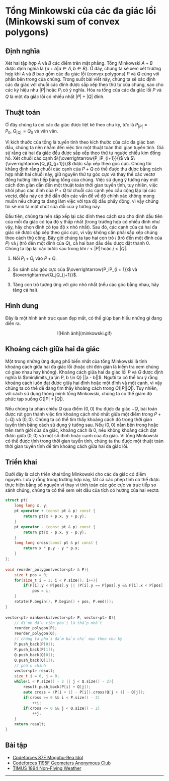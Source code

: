 # Tổng Minkowski của các đa giác lồi (Minkowski sum of convex polygons)

## Định nghĩa
Xét hai tập hợp $A$ và $B$ các điểm trên mặt phẳng. Tổng Minkowski $A + B$ được định nghĩa là $\{a + b| a \in A, b \in B\}$.
Ở đây, chúng ta sẽ xem xét trường hợp khi $A$ và $B$ bao gồm các đa giác lồi (convex polygons) $P$ và $Q$ cùng với phần bên trong của chúng.
Trong suốt bài viết này, chúng ta sẽ xác định các đa giác với chuỗi các đỉnh được sắp xếp theo thứ tự của chúng, sao cho các ký hiệu như $|P|$ hoặc
$P_i$ có ý nghĩa.
Hóa ra tổng của các đa giác lồi $P$ và $Q$ là một đa giác lồi có nhiều nhất $|P| + |Q|$ đỉnh.

## Thuật toán

Ở đây chúng ta coi các đa giác được liệt kê theo chu kỳ, tức là $P_{|P|} = P_0,\ Q_{|Q|} = Q_0$ và vân vân.

Vì kích thước của tổng là tuyến tính theo kích thước của các đa giác ban đầu, chúng ta nên nhắm đến việc tìm một thuật toán thời gian tuyến tính.
Giả sử rằng cả hai đa giác đều được sắp xếp theo thứ tự ngược chiều kim đồng hồ. Xét chuỗi các cạnh $\{\overrightarrow{P_iP_{i+1}}\}$
và $\{\overrightarrow{Q_jQ_{j+1}}\}$ được sắp xếp theo góc cực. Chúng tôi khẳng định rằng chuỗi các cạnh của $P + Q$ có thể được thu được bằng cách hợp nhất
hai chuỗi này, giữ nguyên thứ tự góc cực và thay thế các vectơ đồng hướng liên tiếp bằng tổng của chúng. Việc sử dụng ý tưởng này một cách đơn giản dẫn đến
một thuật toán thời gian tuyến tính, tuy nhiên, việc khôi phục các đỉnh của $P + Q$ từ chuỗi các cạnh yêu cầu cộng lặp lại các vectơ,
điều này có thể dẫn đến các vấn đề về độ chính xác không mong muốn nếu chúng ta đang làm việc với tọa độ dấu phẩy động, vì vậy chúng tôi sẽ mô tả một chút
sửa đổi của ý tưởng này.

Đầu tiên, chúng ta nên sắp xếp lại các đỉnh theo cách sao cho đỉnh đầu tiên
của mỗi đa giác có tọa độ y thấp nhất (trong trường hợp có nhiều đỉnh như vậy, hãy chọn đỉnh có tọa độ x nhỏ nhất). Sau đó, các cạnh của cả hai đa giác
sẽ được sắp xếp theo góc cực, vì vậy không cần phải sắp xếp chúng theo cách thủ công.
Bây giờ chúng ta tạo hai con trỏ $i$ (trỏ đến một đỉnh của $P$) và $j$ (trỏ đến một đỉnh của $Q$), cả hai ban đầu đều được đặt thành 0.
Chúng ta lặp lại các bước sau trong khi $i < |P|$ hoặc $j < |Q|$.

1. Nối $P_i + Q_j$ vào $P + Q$.

2. So sánh các góc cực của $\overrightarrow{P_iP_{i + 1}}$ và $\overrightarrow{Q_jQ_{j+1}}$.

3. Tăng con trỏ tương ứng với góc nhỏ nhất (nếu các góc bằng nhau, hãy tăng cả hai).

## Hình dung

Đây là một hình ảnh trực quan đẹp mắt, có thể giúp bạn hiểu những gì đang diễn ra.

<center>![Hình ảnh](minkowski.gif)</center>

## Khoảng cách giữa hai đa giác

Một trong những ứng dụng phổ biến nhất của tổng Minkowski là tính khoảng cách giữa hai đa giác lồi (hoặc chỉ đơn giản là kiểm tra xem chúng có giao nhau hay không).
Khoảng cách giữa hai đa giác lồi $P$ và $Q$ được định nghĩa là $\min\limits_{a \in P, b \in Q} ||a - b||$. Người ta có thể lưu ý rằng
khoảng cách luôn đạt được giữa hai đỉnh hoặc một đỉnh và một cạnh, vì vậy chúng ta có thể dễ dàng tìm thấy khoảng cách trong $O(|P||Q|)$. Tuy nhiên,
với cách sử dụng thông minh tổng Minkowski, chúng ta có thể giảm độ phức tạp xuống $O(|P| + |Q|)$.

Nếu chúng ta phản chiếu $Q$ qua điểm $(0, 0)$ thu được đa giác $-Q$, bài toán được rút gọn thành việc tìm khoảng cách nhỏ nhất giữa một điểm trong
$P + (-Q)$ và $(0, 0)$. Chúng ta có thể tìm thấy khoảng cách đó trong thời gian tuyến tính bằng cách sử dụng ý tưởng sau.
Nếu $(0, 0)$ nằm bên trong hoặc trên ranh giới của đa giác, khoảng cách là $0$, nếu không khoảng cách đạt được giữa $(0, 0)$ và một số đỉnh hoặc cạnh của đa giác.
Vì tổng Minkowski có thể được tính
trong thời gian tuyến tính, chúng ta thu được một thuật toán thời gian tuyến tính để tìm khoảng cách giữa hai đa giác lồi.

## Triển khai

Dưới đây là cách triển khai tổng Minkowski cho các đa giác có điểm nguyên. Lưu ý rằng trong trường hợp này, tất cả các phép tính có thể được thực hiện bằng số nguyên vì
thay vì tính toán các góc cực và trực tiếp so sánh chúng, chúng ta có thể xem xét dấu của tích có hướng của hai vectơ.

```{.cpp file=minkowski}
struct pt{
    long long x, y;
    pt operator + (const pt & p) const {
        return pt{x + p.x, y + p.y};
    }
    pt operator - (const pt & p) const {
        return pt{x - p.x, y - p.y};
    }
    long long cross(const pt & p) const {
        return x * p.y - y * p.x;
    }
};

void reorder_polygon(vector<pt> & P){
    size_t pos = 0;
    for(size_t i = 1; i < P.size(); i++){
        if(P[i].y < P[pos].y || (P[i].y == P[pos].y && P[i].x < P[pos].x))
            pos = i;
    }
    rotate(P.begin(), P.begin() + pos, P.end());
}

vector<pt> minkowski(vector<pt> P, vector<pt> Q){
    // đỉnh đầu tiên phải là thấp nhất
    reorder_polygon(P);
    reorder_polygon(Q);
    // chúng ta phải đảm bảo chỉ mục theo chu kỳ
    P.push_back(P[0]);
    P.push_back(P[1]);
    Q.push_back(Q[0]);
    Q.push_back(Q[1]);
    // phần chính
    vector<pt> result;
    size_t i = 0, j = 0;
    while(i < P.size() - 2 || j < Q.size() - 2){
        result.push_back(P[i] + Q[j]);
        auto cross = (P[i + 1] - P[i]).cross(Q[j + 1] - Q[j]);
        if(cross >= 0 && i < P.size() - 2)
            ++i;
        if(cross <= 0 && j < Q.size() - 2)
            ++j;
    }
    return result;
}

```

## Bài tập
 * [Codeforces 87E Mogohu-Rea Idol](https://codeforces.com/problemset/problem/87/E)
 * [Codeforces 1195F Geometers Anonymous Club](https://codeforces.com/contest/1195/problem/F)
 * [TIMUS 1894 Non-Flying Weather](https://acm.timus.ru/problem.aspx?space=1&num=1894)

--- 



